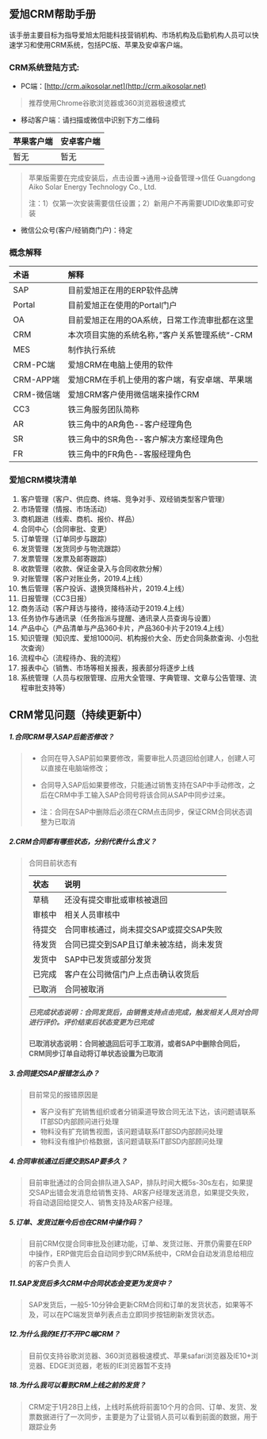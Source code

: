 ## 爱旭CRM帮助手册

该手册主要目标为指导爱旭太阳能科技营销机构、市场机构及后勤机构人员可以快速学习和使用CRM系统，包括PC版、苹果及安卓客户端。

### CRM系统登陆方式:

* PC端：[http://crm.aikosolar.net](http://crm.aikosolar.net)

> 推荐使用Chrome谷歌浏览器或360浏览器极速模式

* 移动客户端：请扫描或微信中识别下方二维码

| 苹果客户端 | 安卓客户端 |
| :--- | :--- |
| 暂无 | 暂无 |

> 苹果版需要在完成安装后，点击设置-&gt;通用-&gt;设备管理-&gt;信任  Guangdong Aiko Solar Energy Technology Co., Ltd.
>
> 注：1）仅第一次安装需要信任设置；2）新用户不再需要UDID收集即可安装

* 微信公众号\(客户/经销商门户\)：待定

### 概念解释

| 术语 | 解释 |
| :--- | :--- |
| SAP | 目前爱旭正在用的ERP软件品牌 |
| Portal | 目前爱旭正在使用的Portal门户 |
| OA | 目前爱旭正在用的OA系统，日常工作流审批都在这里 |
| CRM | 本次项目实施的系统名称，”客户关系管理系统“-CRM |
| MES | 制作执行系统 |
| CRM-PC端 | 爱旭CRM在电脑上使用的软件 |
| CRM-APP端 | 爱旭CRM在手机上使用的客户端，有安卓端、苹果端 |
| CRM-微信端 | 爱旭CRM客户使用微信端来操作CRM |
| CC3 | 铁三角服务团队简称 |
| AR | 铁三角中的AR角色--客户经理角色 |
| SR | 铁三角中的SR角色--客户解决方案经理角色 |
| FR | 铁三角中的FR角色--客服经理角色 |

### 爱旭CRM模块清单

1. 客户管理（客户、供应商、终端、竞争对手、双经销类型客户管理）
2. 市场管理（情报、市场活动）
3. 商机跟进（线索、商机、报价、样品）
4. 合同中心（合同审批、变更）
5. 订单管理（订单同步与跟踪）
6. 发货管理（发货同步与物流跟踪）
7. 发票管理（发票及邮寄跟踪）
8. 收款管理（收款、保证金录入与合同收款分解）
9. 对账管理（客户对账业务，2019.4上线）
10. 售后管理（客户投诉、退换货降档补片，2019.4上线）
11. 日报管理（CC3日报）
12. 商务活动（客户拜访与接待，接待活动于2019.4上线）
13. 任务协作与通讯录（任务指派与提醒、通讯录人员查询与设置）
14. 产品中心（产品清单与产品360卡片，产品360卡片于2019.4上线）
15. 知识管理（知识库、爱旭1000问、机构报价大全、历史合同条款查询、小包批次查询）
16. 流程中心（流程待办、我的流程）
17. 报表中心（销售、市场等相关报表，报表部分将逐步上线
18. 系统管理（人员与权限管理、应用大全管理、字典管理、文章与公告管理、流程审批支持等）

## CRM常见问题（持续更新中）

##### 1.合同CRM导入SAP后能否修改？

> * 合同在导入SAP前如果要修改，需要审批人员退回给创建人，创建人可以直接在电脑端修改；
>
> * 合同导入SAP后如果要修改，只能通过销售支持在SAP中手动修改，之后在CRM中手工输入SAP合同号将该合同从SAP中同步过来。
>
> * 注：合同在SAP中删除后必须在CRM点击同步，保证CRM合同状态调整为已取消

##### 2.CRM合同都有哪些状态，分别代表什么含义？

> 合同目前状态有
>
> | 状态 | 说明 |
> | :--- | :--- |
> | 草稿 | 还没有提交审批或审核被退回 |
> | 审核中 | 相关人员审核中 |
> | 待提交 | 合同审核通过，尚未提交SAP或提交SAP失败 |
> | 待发货 | 合同已提交到SAP且订单未被冻结，尚未发货 |
> | 发货中 | SAP中已发货或部分发货 |
> | 已完成 | 客户在公司微信门户上点击确认收货后 |
> | 已取消 | 合同被取消 |
>
> ##### 已完成状态说明：合同发货后，由销售支持点击完成，触发相关人员对合同进行评价。评价结束后状态变更为已完成
>
> **已取消状态说明：合同被退回后可手工取消，或者SAP中删除合同后，CRM同步订单自动将订单状态设置为已取消**

##### 3.合同提交SAP报错怎么办？

> 目前常见的报错原因是
>
> * 客户没有扩充销售组织或者分销渠道导致合同无法下达，该问题请联系IT部SD内部顾问进行处理
> * 物料没有扩充销售视图，该问题请联系IT部SD内部顾问处理
> * 物料没有维护价格数据，该问题请联系IT部SD内部顾问处理

##### 4.合同审核通过后提交到SAP要多久？

> 目前审批通过的合同会排队进入SAP，排队时间大概5s-30s左右，如果提交SAP出错会发消息给销售支持、AR客户经理发送消息，如果提交失败，将自动退回给提交人、销售支持及AR客户经理。

##### 5.订单、发货过账今后也在CRM中操作码？

> 目前CRM仅提合同审批及创建功能，订单、发货过账、开票仍需要在ERP中操作，ERP做完后会自动同步到CRM系统中，CRM会自动发消息给相应的客户负责人

##### 11.SAP发货后多久CRM中合同状态会变更为发货中？

> SAP发货后，一般5-10分钟会更新CRM合同和订单的发货状态，如果等不及，可以在PC端发货单列表点击立即同步按钮刷新发货状态。

##### 12.为什么我的IE打不开PC端CRM？

> 目前仅支持谷歌浏览器、360浏览器极速模式、苹果safari浏览器及IE10+浏览器、EDGE浏览器，老板的IE浏览器暂不支持

##### 18.为什么我可以看到CRM上线之前的发货？

> CRM定于1月28日上线，上线时系统将前面10个月的合同、订单、发货、发票数据进行了一次同步，主要是为了让营销人员可以看到前面的数据，用于跟踪业务



